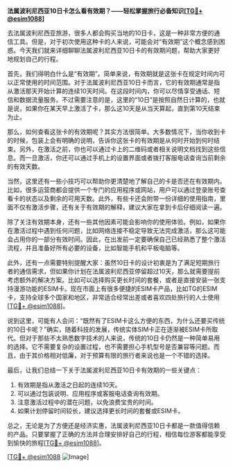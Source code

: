**法属波利尼西亚10日卡怎么看有效期？——轻松掌握旅行必备知识[[TG💪+ @esim1088](https://t.me/s/esim1088)]**

去法属波利尼西亚旅游，很多人都会购买当地的10日卡，这是一种非常方便的通信工具。但是，对于初次使用这种卡的人来说，可能会对“有效期”这个概念感到困惑。今天我们就来详细聊聊法属波利尼西亚10日卡的有效期问题，帮助大家更好地规划自己的行程。

首先，我们得明白什么是“有效期”。简单来说，有效期就是这张卡在规定时间内可以正常使用的时间范围。对于法属波利尼西亚10日卡而言，它的有效期通常是指从激活那天开始计算的连续10天时间。在这段时间内，你可以尽情享受通话、短信和数据流量服务。不过需要注意的是，这里的“10日”是按照自然日计算的，也就是说，如果你在某天早上激活了卡，那么这10天是从当天算起，直到第10天结束为止。

那么，如何查看这张卡的有效期呢？其实方法很简单。大多数情况下，当你收到卡的时候，包装上会有明确的说明，告诉你这张卡的有效期是从何时开始到何时结束。另外，在激活之前，你也可以通过卡上的二维码或者相关说明文档找到这些信息。而一旦激活，你还可以通过手机上的设置界面或者拨打客服电话查询当前剩余的有效天数。

当然，这里还有一些小技巧可以帮助你更清楚地了解自己的卡是否还在有效期内。比如，很多运营商都会提供一个专门的应用程序或网站，用户可以通过登录账号查看卡的状态以及剩余的可用天数。此外，有些卡还会附带一份详细的使用指南，里面不仅有激活步骤，还有关于有效期的解释，建议大家在拿到卡后仔细阅读一遍。

除了关注有效期本身，还有一些其他因素可能会影响你的使用体验。例如，如果你在激活过程中遇到任何问题，比如网络连接不稳定导致无法完成激活，那么这可能会占用你的一部分有效时间。因此，在出发前一定要确保自己已经熟悉了整个激活流程，并且准备好所有必要的设备，比如智能手机和平板电脑等。

此外，还有一点需要特别提醒大家：虽然10日卡的设计初衷是为了满足短期旅行者的通信需求，但如果你计划在法属波利尼西亚停留超过10天，那么就需要提前考虑额外的解决方案。比如可以选择购买更长时间的套餐，或者是直接安装一张支持漫游功能的ESIM卡。现在市面上有很多便捷的ESIM卡产品，比如TG的ESIM卡，支持全球多个国家和地区，非常适合经常出差或者喜欢四处旅行的人士使用[[TG💪+ @esim1088](https://t.me/s/esim1088)]。

说到这里，可能有人会问：“既然有了ESIM卡这么方便的东西，为什么还要买传统的10日卡呢？”确实，随着科技的发展，传统实体SIM卡正在逐渐被ESIM卡所取代。但对于那些不太熟悉数字技术的人来说，传统的10日卡仍然是一种简单易用的选择。它不需要复杂的设置过程，也不需要担心手机型号是否兼容等问题。而且，由于其价格相对低廉，对于预算有限的旅行者来说也是一个不错的选择。

最后，让我们总结一下关于法属波利尼西亚10日卡有效期的一些关键点：
1. 有效期是指从激活之日起的连续10天。
2. 可以通过包装说明、应用程序或客服电话查询有效期。
3. 注意激活过程中的潜在问题，以免浪费宝贵的时间。
4. 如果计划停留时间较长，建议选择更长时间的套餐或ESIM卡。

总之，无论是为了方便还是经济实惠，法属波利尼西亚10日卡都是一款值得信赖的产品。只要掌握了正确的方法并合理安排好自己的行程，相信每位游客都能享受到愉快的旅程[[TG💪+ @esim1088](https://t.me/s/esim1088)]。

[[TG💪+ @esim1088](https://t.me/s/esim1088) ![Image](https://i.postimg.cc/4NQfJmqS/Snipaste-2025-05-13-00-14-12.png)]
